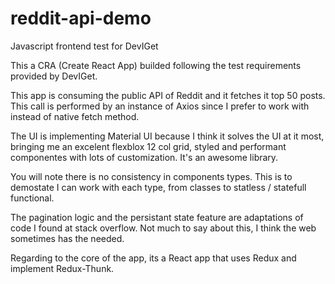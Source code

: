# reddit-api-demo
Javascript frontend test for DevIGet


This a CRA (Create React App) builded following the test requirements provided by DevIGet.

This app is consuming the public API of Reddit and it fetches it top 50 posts. This call is performed by an instance of Axios since I prefer to work with instead of native fetch method.

The UI is implementing Material UI because I think it solves the UI at it most, bringing me an excelent flexblox 12 col grid, styled and performant componentes with lots of customization. It's an awesome library.

You will note there is no consistency in components types. This is to demostate I can work with each type, from classes to statless / statefull functional.

The pagination logic and the persistant state feature are adaptations of code I found at stack overflow. Not much to say about this, I think the web sometimes has the needed.

Regarding to the core of the app, its a React app that uses Redux and implement Redux-Thunk.